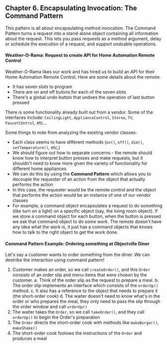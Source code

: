 ## Chapter 6. Encapsulating Invocation: The Command Pattern

This pattern is all about encapsulating method invocation. The Command Pattern turns a request into a stand-alone object containing all information about the request. This lets you pass requests as a method argument, delay or schedule the execution of a request, and support undoable operations.

#### Weather-O-Rama: Request to create API for Home Automation Remote Control

Weather-O-Rama likes our work and has hired us to build an API for their Home Automation Remote Control.
Here are some details about the remote:

- It has seven slots to program
- There are on and off butons for each of the seven slots
- There's a global undo button that undoes the operation of last button pressed

There is some functionality already built out from a vendor. Some of the interfaces include: `CeilingLight`, `ApplianceControl`, `Stereo`, `TV`, `FaucetCOntrol`, etc...

Some things to note from analyzing the existing vendor classes:

- Each class seems to have different methods (`on()`, `off()`, `dim()`, `setTemperature()`, etc,)
- We should figure out how to separate concerns - the remote should know how to interpret button presses and make requests, but it shouldn't need to know more given the variety of functionality for different home appliances
- We can do this by using the **Command Pattern** which allows you to decouple the requester of an action from the object that actually performs the action
- In this case, the requester would be the remote control and the object that performs the action would be an instance of one of our vendor classes
- For example, a command object encapsulates a request to do something (like turn on a light) on a specific object (say, the living room object). If we store a command object for each button, when the button is pressed we ask that command object to do some work. The remote doesn't have any idea what the work is, it just has a command objects that knows how to talk to the right object to get the work done.

#### Command Pattern Example: Ordering something at Objectville Diner

Let's say a customer wants to order something from the diner. We can destribe the interaction using command pattern!

1. Customer makes an order, so we call `createOrder()`, and this `Order` consists of an order slip and menu items that were choesn by the customer.
   a. Think of the order slip as the request to prepare a meal.
   b. The order slip implements an interface which consists of the `orderUp()` method.
   c. It also has a reference to the object that needs to prepare it (the short-order cook)
   d. The waiter doesn't need to know what's in the order or who prepares the meal, they only need to pass the slip through the order window and call `orderUp()`
2. The waiter takes the `Order`, so we call `takeOrder()`, and they call `orderUp()` to begin the Order's preparation
3. The `Order` directs the short-order cook with methods like `makeBurger()`, `makeShake()`
4. The short-order cook foolows the instructions of the `Order` and produces a meal
